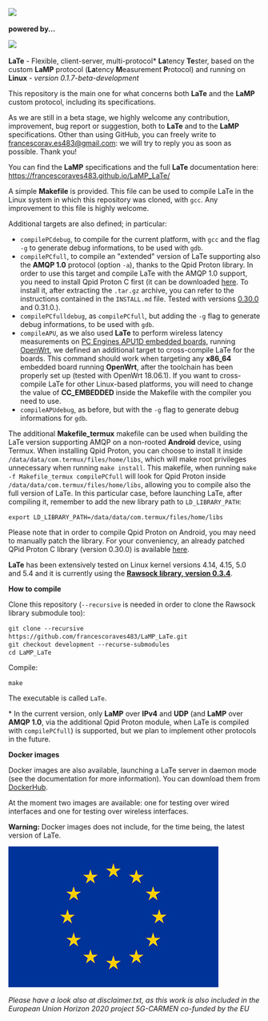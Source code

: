 ![](./docs/pics/LaTe_logo_beta_small.png)

**powered by...**

![](./docs/pics/LaMP_logo.png)

**LaTe** - Flexible, client-server, multi-protocol* **La**tency **Te**ster, based on the custom **LaMP** protocol (**La**tency **M**easurement **P**rotocol) and running on **Linux** - _version 0.1.7-beta-development_

This repository is the main one for what concerns both **LaTe** and the **LaMP** custom protocol, including its specifications.

As we are still in a beta stage, we highly welcome any contribution, improvement, bug report or suggestion, both to **LaTe** and to the **LaMP** specifications.
Other than using GitHub, you can freely write to <francescorav.es483@gmail.com>: we will try to reply you as soon as possible. Thank you!

You can find the **LaMP** specifications and the full **LaTe** documentation here: 
https://francescoraves483.github.io/LaMP_LaTe/

A simple **Makefile** is provided. This file can be used to compile LaTe in the Linux system in which this repository was cloned, with `gcc`. Any improvement to this file is highly welcome.

Additional targets are also defined; in particular:
- `compilePCdebug`, to compile for the current platform, with `gcc` and the flag `-g` to generate debug informations, to be used with `gdb`.
- `compilePCfull`, to compile an "extended" version of LaTe supporting also the **AMQP 1.0** protocol (option `-a`), thanks to the Qpid Proton library. In order to use this target and compile LaTe with the AMQP 1.0 support, you need to install Qpid Proton C first (it can be downloaded [here](https://qpid.apache.org/releases/qpid-proton-0.31.0/). To install it, after extracting the `.tar.gz` archive, you can refer to the instructions contained in the `INSTALL.md` file. Tested with versions [0.30.0](https://qpid.apache.org/releases/qpid-proton-0.30.0/) and 0.31.0.).
- `compilePCfulldebug`, as `compilePCfull`, but adding the `-g` flag to generate debug informations, to be used with `gdb`.
- `compileAPU`, as we also used **LaTe** to perform wireless latency measurements on [PC Engines APU1D embedded boards](https://pcengines.ch/apu1d.htm), running [OpenWrt](https://github.com/francescoraves483/OpenWrt-V2X), we defined an additional target to cross-compile LaTe for the boards. This command should work when targeting any **x86_64** embedded board running **OpenWrt**, after the toolchain has been properly set up (tested with OpenWrt 18.06.1). If you want to cross-compile LaTe for other Linux-based platforms, you will need to change the value of **CC_EMBEDDED** inside the Makefile with the compiler you need to use.
- `compileAPUdebug`, as before, but with the `-g` flag to generate debug informations for `gdb`.

The additional **Makefile_termux** makefile can be used when building the LaTe version supporting AMQP on a non-rooted **Android** device, using Termux.
When installing Qpid Proton, you can choose to install it inside `/data/data/com.termux/files/home/libs`, which will make root privileges unnecessary when running `make install`.
This makefile, when running `make -f Makefile_termux compilePCfull` will look for Qpid Proton inside `/data/data/com.termux/files/home/libs`, allowing you to compile also the full version of LaTe.
In this particular case, before launching LaTe, after compiling it, remember to add the new library path to `LD_LIBRARY_PATH`:
```
export LD_LIBRARY_PATH=/data/data/com.termux/files/home/libs
```

Please note that in order to compile Qpid Proton on Android, you may need to manually patch the library. For your conveniency, an already patched QPid Proton C library (version 0.30.0) is available [here](https://github.com/francescoraves483/qpid-proton).

**LaTe** has been extensively tested on Linux kernel versions 4.14, 4.15, 5.0 and 5.4 and it is currently using the [**Rawsock library, version 0.3.4**](https://github.com/francescoraves483/Rawsock_lib).

**How to compile**

Clone this repository (`--recursive` is needed in order to clone the Rawsock library submodule too):
```
git clone --recursive https://github.com/francescoraves483/LaMP_LaTe.git
git checkout development --recurse-submodules
cd LaMP_LaTe
```
Compile:
```
make
```

The executable is called `LaTe`.

\* In the current version, only **LaMP** over **IPv4** and **UDP** (and **LaMP** over **AMQP 1.0**, via the additional Qpid Proton module, when LaTe is compiled with `compilePCfull`) is supported, but we plan to implement other protocols in the future.

**Docker images**

Docker images are also available, launching a LaTe server in daemon mode (see the documentation for more information). You can download them from [DockerHub](https://hub.docker.com/u/francescoraves483).

At the moment two images are available: one for testing over wired interfaces and one for testing over wireless interfaces.

**Warning:** Docker images does not include, for the time being, the latest version of LaTe.


![](./docs/pics/EU_flag.jpg)

*Please have a look also at disclaimer.txt, as this work is also included in the European Union Horizon 2020 project 5G-CARMEN co-funded by the EU*